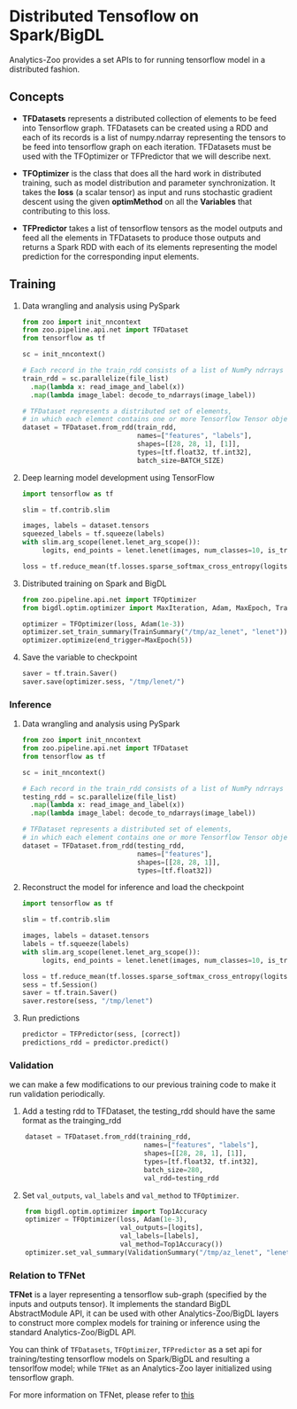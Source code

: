 # Distributed Tensoflow on Spark/BigDL

Analytics-Zoo provides a set APIs to for running tensorflow model in a distributed fashion.

## Concepts
- **TFDatasets** represents a distributed collection of elements to be feed into Tensorflow graph.
TFDatasets can be created using a RDD and each of its records is a list of numpy.ndarray representing
the tensors to be feed into tensorflow graph on each iteration. TFDatasets must be used with the
TFOptimizer or TFPredictor that we will describe next.

- **TFOptimizer** is the class that does all the hard work in distributed training, such as model
distribution and parameter synchronization. It takes the **loss** (a scalar tensor) as input and runs
stochastic gradient descent using the given **optimMethod** on all the **Variables** that contributing
to this loss.

- **TFPredictor** takes a list of tensorflow tensors as the model outputs and feed all the elements in
TFDatasets to produce those outputs and returns a Spark RDD with each of its elements representing the
model prediction for the corresponding input elements.

## Training

1. Data wrangling and analysis using PySpark
   ```python
   from zoo import init_nncontext
   from zoo.pipeline.api.net import TFDataset
   from tensorflow as tf

   sc = init_nncontext()

   # Each record in the train_rdd consists of a list of NumPy ndrrays
   train_rdd = sc.parallelize(file_list)
     .map(lambda x: read_image_and_label(x))
     .map(lambda image_label: decode_to_ndarrays(image_label))

   # TFDataset represents a distributed set of elements,
   # in which each element contains one or more Tensorflow Tensor objects. 
   dataset = TFDataset.from_rdd(train_rdd,
                                names=["features", "labels"],
                                shapes=[[28, 28, 1], [1]],
                                types=[tf.float32, tf.int32],
                                batch_size=BATCH_SIZE)
   ```
2. Deep learning model development using TensorFlow

   ```python
   import tensorflow as tf

   slim = tf.contrib.slim

   images, labels = dataset.tensors
   squeezed_labels = tf.squeeze(labels)
   with slim.arg_scope(lenet.lenet_arg_scope()):
        logits, end_points = lenet.lenet(images, num_classes=10, is_training=True)

   loss = tf.reduce_mean(tf.losses.sparse_softmax_cross_entropy(logits=logits, labels=squeezed_labels))
   ```
   
3. Distributed training on Spark and BigDL
   ```python
   from zoo.pipeline.api.net import TFOptimizer
   from bigdl.optim.optimizer import MaxIteration, Adam, MaxEpoch, TrainSummary

   optimizer = TFOptimizer(loss, Adam(1e-3))
   optimizer.set_train_summary(TrainSummary("/tmp/az_lenet", "lenet"))
   optimizer.optimize(end_trigger=MaxEpoch(5))
   ```

4. Save the variable to checkpoint
   ```python
   saver = tf.train.Saver()
   saver.save(optimizer.sess, "/tmp/lenet/")
   ```

### Inference
1. Data wrangling and analysis using PySpark
   ```python
   from zoo import init_nncontext
   from zoo.pipeline.api.net import TFDataset
   from tensorflow as tf

   sc = init_nncontext()

   # Each record in the train_rdd consists of a list of NumPy ndrrays
   testing_rdd = sc.parallelize(file_list)
     .map(lambda x: read_image_and_label(x))
     .map(lambda image_label: decode_to_ndarrays(image_label))

   # TFDataset represents a distributed set of elements,
   # in which each element contains one or more Tensorflow Tensor objects. 
   dataset = TFDataset.from_rdd(testing_rdd,
                                names=["features"],
                                shapes=[[28, 28, 1]],
                                types=[tf.float32])
   ```
   
2. Reconstruct the model for inference and load the checkpoint

   ```python
   import tensorflow as tf

   slim = tf.contrib.slim

   images, labels = dataset.tensors
   labels = tf.squeeze(labels)
   with slim.arg_scope(lenet.lenet_arg_scope()):
        logits, end_points = lenet.lenet(images, num_classes=10, is_training=True)

   loss = tf.reduce_mean(tf.losses.sparse_softmax_cross_entropy(logits=logits, labels=labels))
   sess = tf.Session()
   saver = tf.train.Saver()
   saver.restore(sess, "/tmp/lenet")
   ```

3. Run predictions
   ```python
   predictor = TFPredictor(sess, [correct])
   predictions_rdd = predictor.predict()
   ```
   
### Validation
we can make a few modifications to our previous training code to make it run validation periodically.

1. Add a testing rdd to TFDataset, the testing_rdd should have the same format as the trainging_rdd
```python
    dataset = TFDataset.from_rdd(training_rdd,
                                  names=["features", "labels"],
                                  shapes=[[28, 28, 1], [1]],
                                  types=[tf.float32, tf.int32],
                                  batch_size=280,
                                  val_rdd=testing_rdd
```
2. Set `val_outputs`, `val_labels` and `val_method` to `TFOptimizer`.
```python
    from bigdl.optim.optimizer import Top1Accuracy
    optimizer = TFOptimizer(loss, Adam(1e-3),
                            val_outputs=[logits],
                            val_labels=[labels],
                            val_method=Top1Accuracy())
    optimizer.set_val_summary(ValidationSummary("/tmp/az_lenet", "lenet"))
```

### Relation to TFNet

**TFNet** is a layer representing a tensorflow sub-graph (specified by the inputs and outputs tensor).
It implements the standard BigDL AbstractModule API, it can be used with other Analytics-Zoo/BigDL layers
to construct more complex models for training or inference using the standard Analytics-Zoo/BigDL API. 

You can think of `TFDatasets`, `TFOptimizer`, `TFPredictor` as a set api for training/testing tensorflow models
on Spark/BigDL and resulting a tensorlfow model; while `TFNet` as an Analytics-Zoo layer initialized using tensorflow graph.

For more information on TFNet, please refer to [this](https://github.com/intel-analytics/analytics-zoo/blob/master/docs/docs/APIGuide/PipelineAPI/net.md#tfnet)

